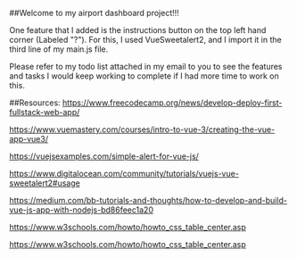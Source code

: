 ##Welcome to my airport dashboard project!!!

One feature that I added is the instructions button on the top left hand corner (Labeled "?"). For this, I used VueSweetalert2, and I import it in the third
line of my main.js file.

Please refer to my todo list attached in my email to you to see the features and tasks I would keep working to complete if I had more time to work on this.

##Resources:
https://www.freecodecamp.org/news/develop-deploy-first-fullstack-web-app/

https://www.vuemastery.com/courses/intro-to-vue-3/creating-the-vue-app-vue3/

https://vuejsexamples.com/simple-alert-for-vue-js/

https://www.digitalocean.com/community/tutorials/vuejs-vue-sweetalert2#usage

https://medium.com/bb-tutorials-and-thoughts/how-to-develop-and-build-vue-js-app-with-nodejs-bd86feec1a20

https://www.w3schools.com/howto/howto_css_table_center.asp

https://www.w3schools.com/howto/howto_css_table_center.asp
